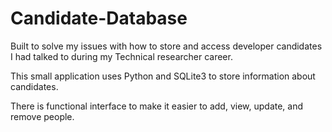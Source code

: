 # Candidate-Database

Built to solve my issues with how to store and access developer candidates I had talked to during my Technical researcher career. 

This small application uses Python and SQLite3 to store information about candidates. 

There is functional interface to make it easier to add, view, update, and remove people.
